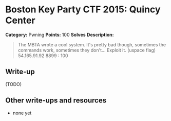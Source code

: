 # Boston Key Party CTF 2015: Quincy Center

**Category:** Pwning
**Points:** 100
**Solves** 
**Description:**

> The MBTA wrote a cool system. It's pretty bad though, sometimes the commands work, sometimes they don't... Exploit it. (uspace flag) 54.165.91.92 8899 : 100

## Write-up

(TODO)

## Other write-ups and resources

* none yet